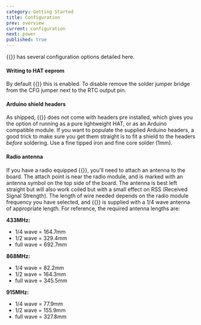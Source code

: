 ```yaml
---
category: Getting Started
title: Configuration
prev: overview
current: configuration
next: power
published: true
---
```




{{<ardhat>}} has several configuration options detailed here.

#### Writing to HAT eeprom

By default {{<ardhat>}} this is enabled. To disable remove the solder jumper bridge from the CFG jumper next to the RTC output pin.

#### Arduino shield headers

As shipped, {{<ardhat>}} does not come with headers pre installed, which gives you the option of running as a pure lightweight HAT, or as an Arduino compatible module. If you want to populate the supplied Arduino headers, a good trick to make sure you get them straight is to fit a shield to the headers _before_ soldering. Use a fine tipped iron and fine core solder (1mm).


#### Radio antenna

If you have a radio equipped {{<ardhat>}}, you'll need to attach an antenna to the board. The attach point is near the radio module, and is marked with an antenna symbol on the top side of the board. The antenna is best left straight but will also work coiled but with a small effect on RSS (Received Signal Strength). The length of wire needed depends on the radio module frequency you have selected, and {{<ardhat>}} is supplied with a 1/4 wave antenna of appropriate length. For reference, the required antenna lengths are:

**433MHz:**

- 1/4 wave = 164.7mm
- 1/2 wave = 329.4mm
- full wave = 692.7mm

**868MHz:**

- 1/4 wave = 82.2mm
- 1/2 wave = 164.3mm
- full wave = 345.5mm

**915MHz:**

- 1/4 wave = 77.9mm
- 1/2 wave = 155.9mm
- full wave = 327.8mm

